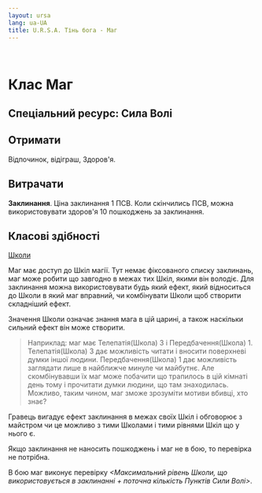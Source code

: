 ```yaml
---
layout: ursa
lang: ua-UA
title: U.R.S.A. Тінь бога - Маг
---
```


<div id="nav-placeholder"></div>
<script>
$(function(){
  $("#nav-placeholder").load("/ursa_doc/navbar.html");
});
</script>

<br>

# Клас Маг

## **Спеціальний ресурс: Сила Волі**

## **Отримати**

Відпочинок, відіграш, Здоров'я.

## **Витрачати**

**Заклинання**. Ціна заклинання 1 ПСВ. Коли скінчились ПСВ, можна
використовувати здоров'я 10 пошкоджень за заклинання.

## **Класові здібності**

[Школи](/ursa_doc/fantasy/shadow_of_god/spheres.html)

Маг має доступ до Шкіл магії. Тут немає фіксованого списку заклинань,
маг може робити що завгодно в межах тих Шкіл, якими він володіє. Для
заклинання можна використовувати будь який ефект, який відноситься до 
Школи в який маг вправний, чи комбінувати Школи щоб створити складніший
ефект.

Значення Школи означає знання мага в цій царині, а також наскільки
сильний ефект він може створити.

> Наприклад: маг має Телепатія(Школа) 3 і Передбачення(Школа) 1. 
> Телепатія(Школа) 3 дає можливість читати і вносити поверхневі думки
> іншої людини. Передбачення(Школа) 1 дає можливість заглядати лише в
> найближче минуле чи майбутнє. Але скомбінувавши їх маг може побачити
> що трапилось в цій кімнаті день тому і прочитати думки людини, що там
> знаходилась. Можливо, таким чином, маг зможе зрозуміти мотиви вбивці,
> хто знає?

Гравець вигадує ефект заклинання в межах своїх Шкіл і обговорює з майстром
чи це можливо з тими Школами і тими рівнями Шкіл що у нього є.

Якщо заклинання не наносить пошкоджень і маг не в бою, то перевірка не
потрібна.

В бою маг виконує перевірку 
*<Максимальний рівень Школи, що використовується в заклинанні +
поточна кількість Пунктів Сили Волі>*.
